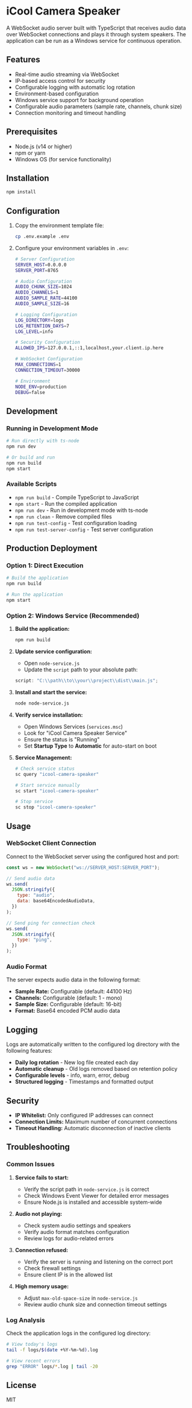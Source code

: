 # iCool Camera Speaker

A WebSocket audio server built with TypeScript that receives audio data over WebSocket connections and plays it through system speakers. The application can be run as a Windows service for continuous operation.

## Features

- Real-time audio streaming via WebSocket
- IP-based access control for security
- Configurable logging with automatic log rotation
- Environment-based configuration
- Windows service support for background operation
- Configurable audio parameters (sample rate, channels, chunk size)
- Connection monitoring and timeout handling

## Prerequisites

- Node.js (v14 or higher)
- npm or yarn
- Windows OS (for service functionality)

## Installation

```bash
npm install
```

## Configuration

1. Copy the environment template file:

   ```bash
   cp .env.example .env
   ```

2. Configure your environment variables in `.env`:

   ```bash
   # Server Configuration
   SERVER_HOST=0.0.0.0
   SERVER_PORT=8765

   # Audio Configuration
   AUDIO_CHUNK_SIZE=1024
   AUDIO_CHANNELS=1
   AUDIO_SAMPLE_RATE=44100
   AUDIO_SAMPLE_SIZE=16

   # Logging Configuration
   LOG_DIRECTORY=logs
   LOG_RETENTION_DAYS=7
   LOG_LEVEL=info

   # Security Configuration
   ALLOWED_IPS=127.0.0.1,::1,localhost,your.client.ip.here

   # WebSocket Configuration
   MAX_CONNECTIONS=1
   CONNECTION_TIMEOUT=30000

   # Environment
   NODE_ENV=production
   DEBUG=false
   ```

## Development

### Running in Development Mode

```bash
# Run directly with ts-node
npm run dev

# Or build and run
npm run build
npm start
```

### Available Scripts

- `npm run build` - Compile TypeScript to JavaScript
- `npm start` - Run the compiled application
- `npm run dev` - Run in development mode with ts-node
- `npm run clean` - Remove compiled files
- `npm run test-config` - Test configuration loading
- `npm run test-server-config` - Test server configuration

## Production Deployment

### Option 1: Direct Execution

```bash
# Build the application
npm run build

# Run the application
npm start
```

### Option 2: Windows Service (Recommended)

1. **Build the application:**

   ```bash
   npm run build
   ```

2. **Update service configuration:**

   - Open `node-service.js`
   - Update the `script` path to your absolute path:

   ```javascript
   script: "C:\\path\\to\\your\\project\\dist\\main.js";
   ```

3. **Install and start the service:**

   ```bash
   node node-service.js
   ```

4. **Verify service installation:**

   - Open Windows Services (`services.msc`)
   - Look for "iCool Camera Speaker Service"
   - Ensure the status is "Running"
   - Set **Startup Type** to **Automatic** for auto-start on boot

5. **Service Management:**

   ```bash
   # Check service status
   sc query "icool-camera-speaker"

   # Start service manually
   sc start "icool-camera-speaker"

   # Stop service
   sc stop "icool-camera-speaker"
   ```

## Usage

### WebSocket Client Connection

Connect to the WebSocket server using the configured host and port:

```javascript
const ws = new WebSocket("ws://SERVER_HOST:SERVER_PORT");

// Send audio data
ws.send(
  JSON.stringify({
    type: "audio",
    data: base64EncodedAudioData,
  })
);

// Send ping for connection check
ws.send(
  JSON.stringify({
    type: "ping",
  })
);
```

### Audio Format

The server expects audio data in the following format:

- **Sample Rate:** Configurable (default: 44100 Hz)
- **Channels:** Configurable (default: 1 - mono)
- **Sample Size:** Configurable (default: 16-bit)
- **Format:** Base64 encoded PCM audio data

## Logging

Logs are automatically written to the configured log directory with the following features:

- **Daily log rotation** - New log file created each day
- **Automatic cleanup** - Old logs removed based on retention policy
- **Configurable levels** - info, warn, error, debug
- **Structured logging** - Timestamps and formatted output

## Security

- **IP Whitelist:** Only configured IP addresses can connect
- **Connection Limits:** Maximum number of concurrent connections
- **Timeout Handling:** Automatic disconnection of inactive clients

## Troubleshooting

### Common Issues

1. **Service fails to start:**

   - Verify the script path in `node-service.js` is correct
   - Check Windows Event Viewer for detailed error messages
   - Ensure Node.js is installed and accessible system-wide

2. **Audio not playing:**

   - Check system audio settings and speakers
   - Verify audio format matches configuration
   - Review logs for audio-related errors

3. **Connection refused:**

   - Verify the server is running and listening on the correct port
   - Check firewall settings
   - Ensure client IP is in the allowed list

4. **High memory usage:**
   - Adjust `max-old-space-size` in `node-service.js`
   - Review audio chunk size and connection timeout settings

### Log Analysis

Check the application logs in the configured log directory:

```bash
# View today's logs
tail -f logs/$(date +%Y-%m-%d).log

# View recent errors
grep "ERROR" logs/*.log | tail -20
```

## License

MIT
